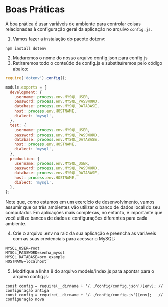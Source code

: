 # Boas Práticas
A boa prática é usar variáveis de ambiente para controlar coisas relacionadas à configuração geral da aplicação no arquivo `config.js`.

1. Vamos fazer a instalação do pacote dotenv:
```
npm install dotenv
```

2. Mudaremos o nome do nosso arquivo config.json para config.js
3. Retiraremos todo o conteúdo de config.js e substituíremos pelo código abaixo:
```js
require('dotenv').config();

module.exports = {
  development: {
    username: process.env.MYSQL_USER,
    password: process.env.MYSQL_PASSWORD,
    database: process.env.MYSQL_DATABASE,
    host: process.env.HOSTNAME,
    dialect: 'mysql',
  },
  test: {
    username: process.env.MYSQL_USER,
    password: process.env.MYSQL_PASSWORD,
    database: process.env.MYSQL_DATABASE,
    host: process.env.HOSTNAME,
    dialect: 'mysql',
  },
  production: {
    username: process.env.MYSQL_USER,
    password: process.env.MYSQL_PASSWORD,
    database: process.env.MYSQL_DATABASE,
    host: process.env.HOSTNAME,
    dialect: 'mysql',
  },
};
```

Note que, como estamos em um exercício de desenvolvimento, vamos assumir que os três ambientes vão utilizar o banco de dados local do seu computador. Em aplicações mais complexas, no entanto, é importante que você utilize bancos de dados e configurações diferentes para cada ambiente.

4. Crie o arquivo .env na raiz da sua aplicação e preencha as variáveis com as suas credenciais para acessar o MySQL:
```
MYSQL_USER=root
MYSQL_PASSWORD=senha_mysql
MYSQL_DATABASE=orm_example
HOSTNAME=localhost
```

5. Modifique a linha 8 do arquivo models/index.js para apontar para o arquivo config.js:
```
const config = require(__dirname + '/../config/config.json')[env]; // configuração antiga
const config = require(__dirname + '/../config/config.js')[env];   // configuração nova
```